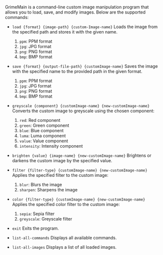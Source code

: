 GrimeMain is a command-line custom image manipulation program that allows you to load, save, and modify images. Below are the supported commands:

- `load {format} {image-path} {custom-Image-name}`
  Loads the image from the specified path and stores it with the given name.
    1. `ppm`: PPM format
    2. `jpg`: JPG format
    3. `png`: PNG format
    4. `bmp`: BMP format
- `save {format} {output-file-path} {customImage-name}`
  Saves the image with the specified name to the provided path in the given format.
    1. `ppm`: PPM format
    2. `jpg`: JPG format
    3. `png`: PNG format
    4. `bmp`: BMP format
- `greyscale {component} {customImage-name} {new-customImage-name}`
  Converts the custom image to greyscale using the chosen component:
    1. `red`: Red component
    2. `green`: Green component
    3. `blue`: Blue component
    4. `luma`: Luma component
    5. `value`: Value component
    6. `intensity`: Intensity component

- `brighten {value} {image-name} {new-customImage-name}`
  Brightens or darkens the custom image by the specified value.

- `filter {filter-type} {customImage-name} {new-customImage-name}`
  Applies the specified filter to the custom image:
    1. `blur`: Blurs the image
    2. `sharpen`: Sharpens the image

- `color {filter-type} {customImage-name} {new-customImage-name}`
  Applies the specified color filter to the custom image:
    1. `sepia`: Sepia filter
    2. `greyscale`: Greyscale filter

- `exit`
  Exits the program.

- `list-all-commands`
  Displays all available commands.

- `list-all-images`
  Displays a list of all loaded images.